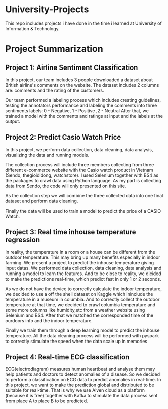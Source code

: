 # University-Projects
This repo includes projects i have done in the time i learned at University of Information &amp; Technology.
# Project Summarization
## Project 1: Airline Sentiment Classification
In this project, our team includes 3 people downloaded a dataset about British airline's comments on the website. The dataset includes 2 columns are: comments and the rating of the customers.

Our team performed a labeling process which includes creating guidelines, testing the annotators performance and labeling the comments into three sentiments labels: 0 - Negative, 1 - Positive ,2 - Neutral
After that, we trained a model with the comments and ratings at input and the labels at the output.

## Project 2: Predict Casio Watch Price
In this project, we perform data collection, data cleaning, data analysis, visualizing the data and running models.

The collection process will include three members collecting from three different e-commerce website with the Casio watch product in Vietnam (Sendo, thegioididong, watchstore). I used Selenium together with BS4 as the packages to crawl data using Python language. As my part is collecting data from Sendo, the code will only presented on this site. 

As the collection step we will combine the three collected data into one final dataset and perform data cleaning.

Finally the data will be used to train a model to predict the price of a CASIO Watch.

## Project 3: Real time inhouse temperature regression
In reality, the temperature in a room or a house can be different from the outdoor temperature. This may bring up many benefits especially in indoor farming. We present a project to predict the inhouse temperature giving input datas. We performed data collection, data cleaning, data analysis and running a model to learn the features. And to be close to reality, we dicided to make the predictions real-time, which predict fast in only 1 or 2 seconds.

As we do not have the device to correctly calculate the indoor temperature, we decided to use a off the shell dataset on Kaggle which ininclude the temperature in a museum in columbia. And to correctly collect the outdoor temperature at that time, we decided to crawl columbia temperature and some more columns like humidity,etc from a weather website using Selenium and BS4. After that we matched the corresponded time of the ourdoors info and the indoor temperature.

Finally we train them through a deep learning model to predict the inhouse temperature. All the data cleaning process will be performed with pyspark to correctly stimulate the speed when the data scale up in memories

## Project 4: Real-time ECG classification
ECG(electrodiagram) measures human heartbeat and analyse them may help patients and doctors to detect anomalies of a disease. So we decided to perform a classification on ECG data to predict anomalies in real-time. In this project, we want to make the prediction global and distributed to be suitable for real-time. That is why we use Aiven cloud as a platform (because it is free) together with Kafka to stimulate the data process sent from place A to place B to be predicted.

